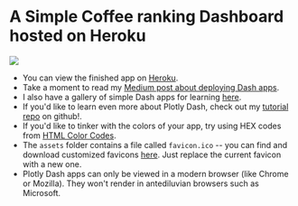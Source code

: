 # A Simple Coffee ranking Dashboard hosted on Heroku

<p>
  <a href="https://coffee-dashboard-sandra.herokuapp.com/" title="Coffee Dashboard">
    <img src="https://user-images.githubusercontent.com/55002027/115780382-01393f80-a3b1-11eb-8466-0e48d44f470c.png" />
  </a>
</p>



* You can view the finished app on [Heroku](https://flying-dog.herokuapp.com/).
* Take a moment to read my [Medium post about deploying Dash apps](https://medium.com/@austinlasseter/how-to-deploy-a-simple-plotly-dash-app-to-heroku-622a2216eb73).
* I also have a gallery of simple Dash apps for learning [here](https://github.com/austinlasseter/plotly_dash_tutorial/blob/master/06%20Heroku%20examples/list%20of%20resources.md).
* If you'd like to learn even more about Plotly Dash, check out my [tutorial repo](https://github.com/austinlasseter/plotly_dash_tutorial) on github!.
* If you'd like to tinker with the colors of your app, try using HEX codes from [HTML Color Codes](https://htmlcolorcodes.com/).
* The `assets` folder contains a file called `favicon.ico` -- you can find and download customized favicons [here](https://www.favicon.cc/). Just replace the current favicon with a new one.
* Plotly Dash apps can only be viewed in a modern browser (like Chrome or Mozilla). They won't render in antediluvian browsers such as Microsoft.
